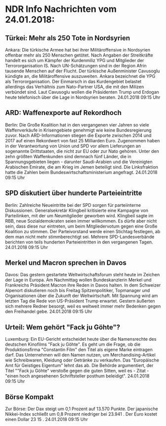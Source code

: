 # NDR Info Nachrichten vom 24.01.2018:


## Türkei: Mehr als 250 Tote in Nordsyrien
Ankara: Die türkische Armee hat bei ihrer Militäroffensive in Nordsyrien offenbar mehr als 250 Menschen getötet. Nach Angaben der Streitkräfte handelt es sich um Kämpfer der Kurdenmiliz YPG und Mitglieder der Terrororganisation IS. Nach UN-Schätzungen sind in der Region Afrin tausende Menschen auf der Flucht. Der türkische Außenminister Cavusoglu kündigte an, die Militäroffensive auszuweiten. Ankara bezeichnet die YPG als Terrororganisation. Der Einmarsch in das Kurdengebiet belastet allerdings das Verhältnis zum Nato-Partner USA, die mit den Milizen verbündet sind. Laut Cavusoglu wollen die Präsidenten Trump und Erdogan heute telefonisch über die Lage in Nordsyrien beraten. 24.01.2018 09:15 Uhr 

## ARD: Waffenexporte auf Rekordhoch
Berlin: Die Große Koalition hat in den vergangenen vier Jahren so viele Waffenverkäufe in Krisengebiete genehmigt wie keine Bundesregierung zuvor. Nach ARD-Informationen stiegen die Exporte zwischen 2014 und 2017 auf einen Rekordwert von fast 25 Milliarden Euro. Zugenommen haben in der Verantwortung von Union und SPD vor allem Lieferungen an sogenannte Drittstaaten, die nicht zur EU oder zur Nato gehören. Unter den zehn größten Waffenkunden sind demnach fünf Länder, die in Spannungsgebieten liegen - darunter Saudi-Arabien und die Vereinigten Arabischen Emirate, die am Krieg im Jemen beteiligt sind. Die Linksfraktion hatte die Zahlen beim Bundeswirtschaftsministerium angefragt. 24.01.2018 09:15 Uhr 

## SPD diskutiert über hunderte Parteieintritte
Berlin:	Zahlreiche Neueintritte bei der SPD sorgen für parteiinterne Diskussionen. Generalsekretär Klingbeil kritisierte eine Kampagne von Parteilinken, mit der um Neumitglieder geworben wird. Klingbeil sagte im RBB, neue Sozialdemokraten seien immer willkommen. Es dürfe aber nicht sein, dass diese nur eintreten, um beim Mitgliedervotum gegen eine Große Koalition zu stimmen. Der Parteivorstand werde einen Stichtag festlegen, ab dem man nicht mehr stimmberechtigt sei. Mehrere SPD-Landesverbände berichten von teils hunderten Parteieintritten in den vergangenen Tagen. 24.01.2018 09:15 Uhr 

## Merkel und Macron sprechen in Davos
Davos:	Das gestern gestartete Weltwirtschaftsforum steht heute im Zeichen der Lage in Europa. Am Nachmittag wollen Bundeskanzlerin Merkel und Frankreichs Präsident Macron ihre Reden in Davos halten. In dem Schweizer Alpenort diskutieren noch bis Freitag Spitzenpolitiker, Topmanager und Organisationen über die Zukunft der Weltwirtschaft. Mit Spannung wird am letzten Tag die Rede von US-Präsident Trump erwartet. Gestern äußerten sich mehrere Redner besorgt, weil es weltweit immer mehr Bedenken gegen den Freihandel gebe. 24.01.2018 09:15 Uhr 

## Urteil: Wem gehört "Fack ju Göhte"?
Luxemburg: Ein EU-Gericht entscheidet heute über die Namensrechte des deutschen Kinofilms "Fack ju Göhte". Es geht um die Frage, ob die Produktionsfirma "Constantin Film" den Titel als eigene Marke eintragen darf. Das Unternehmen will den Namen nutzen, um Merchandising-Artikel wie Schreibwaren, Kleidung oder Getränke zu verkaufen. Das "Europäische Amt für Geistiges Eigentum" lehnt das ab. Die Behörde argumentiert, der Titel ""Fack ju Göhte" verstoße gegen die guten Sitten, weil es - Zitat - "einen hoch angesehenen Schriftsteller posthum beleidigt". 24.01.2018 09:15 Uhr 

## Börse Kompakt
Zur Börse: Der Dax steigt um  0,1  Prozent auf  13.570  Punkte. Der japanische Nikkei-Index schließt um  0,8  Prozent niedriger bei  23.941 . Der Euro kostet einen Dollar  23 15 . 24.01.2018 09:15 Uhr 
